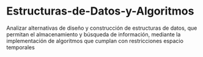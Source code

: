 # Estructuras-de-Datos-y-Algoritmos
Analizar alternativas de diseño y construcción de estructuras de datos, que permitan el almacenamiento y búsqueda de información, mediante la implementación de algoritmos que cumplan con restricciones espacio temporales
